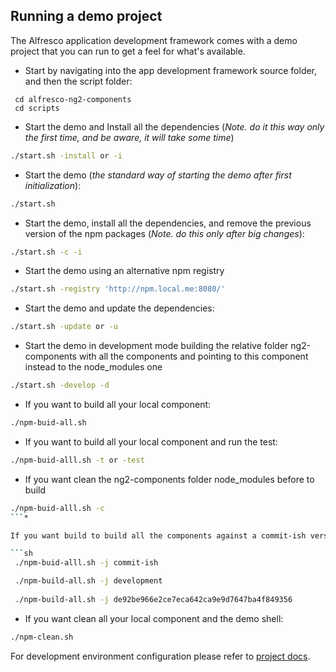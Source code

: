 ## Running a demo project

The Alfresco application development framework comes with a demo project that you can run to get a
feel for what's available.

* Start by navigating into the app development framework source folder, and then the script folder:

```ssh
 cd alfresco-ng2-components
 cd scripts
```

* Start the demo and Install all the dependencies (*Note. do it this way only the first time, and be aware, it will take some time*)

```sh
./start.sh -install or -i
```

* Start the demo (*the standard way of starting the demo after first initialization*):

```sh
./start.sh
```

* Start the demo, install all the dependencies, and remove the previous version of the npm packages (*Note. do this only after big changes*):

```sh
./start.sh -c -i
```

* Start the demo using an alternative npm registry 

```sh
./start.sh -registry 'http://npm.local.me:8080/'
```

* Start the demo and update the dependencies:

```sh
./start.sh -update or -u
```

* Start the demo in development mode building the relative folder ng2-components with all the components and pointing to this component instead to the node_modules one

```sh
./start.sh -develop -d
```

* If you want to build all your local component:

```sh
./npm-buid-all.sh
```

* If you want to build all your local component and run the test:

```sh
./npm-buid-alll.sh -t or -test
```

* If you want clean the ng2-components folder node_modules before to build

```sh
./npm-buid-alll.sh -c
```* 

If you want build to build all the components against a commit-ish version of the JS-API

```sh
 ./npm-buid-alll.sh -j commit-ish

 ./npm-build-all.sh -j development
 
 ./npm-build-all.sh -j de92be966e2ce7eca642ca9e9d7647ba4f849356
```

* If you want clean all your local component and the demo shell:

```sh
./npm-clean.sh
```

For development environment configuration please refer to [project docs](../demo-shell-ng2/README.md).
